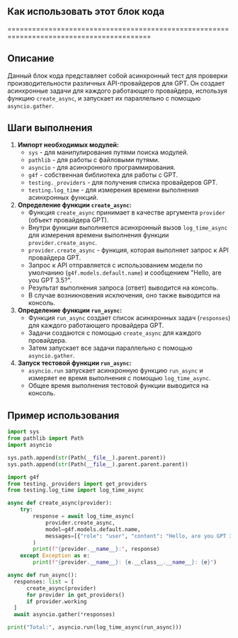 ## Как использовать этот блок кода
=========================================================================================

Описание
-------------------------
Данный блок кода представляет собой асинхронный тест для проверки производительности различных API-провайдеров для GPT. Он создает асинхронные задачи для каждого работающего провайдера, используя функцию `create_async`, и запускает их параллельно с помощью `asyncio.gather`.

Шаги выполнения
-------------------------
1. **Импорт необходимых модулей:**
    - `sys` - для манипулирования путями поиска модулей.
    - `pathlib` - для работы с файловыми путями.
    - `asyncio` - для асинхронного программирования.
    - `g4f` - собственная библиотека для работы с GPT.
    - `testing._providers` - для получения списка провайдеров GPT.
    - `testing.log_time` - для измерения времени выполнения асинхронных функций.
2. **Определение функции `create_async`:**
    - Функция `create_async` принимает в качестве аргумента `provider` (объект провайдера GPT).
    - Внутри функции выполняется асинхронный вызов `log_time_async` для измерения времени выполнения функции `provider.create_async`.
    - `provider.create_async` - функция, которая выполняет запрос к API провайдера GPT.
    - Запрос к API отправляется с использованием модели по умолчанию (`g4f.models.default.name`) и сообщением "Hello, are you GPT 3.5?".
    - Результат выполнения запроса (ответ) выводится на консоль.
    - В случае возникновения исключения, оно также выводится на консоль.
3. **Определение функции `run_async`:**
    - Функция `run_async` создает список асинхронных задач (`responses`) для каждого работающего провайдера GPT.
    - Задачи создаются с помощью `create_async` для каждого провайдера.
    - Затем запускает все задачи параллельно с помощью `asyncio.gather`.
4. **Запуск тестовой функции `run_async`:**
    - `asyncio.run` запускает асинхронную функцию `run_async` и измеряет ее время выполнения с помощью `log_time_async`.
    - Общее время выполнения тестовой функции выводится на консоль.

Пример использования
-------------------------

```python
import sys
from pathlib import Path
import asyncio

sys.path.append(str(Path(__file__).parent.parent))
sys.path.append(str(Path(__file__).parent.parent.parent))

import g4f
from testing._providers import get_providers
from testing.log_time import log_time_async

async def create_async(provider):
    try:
        response = await log_time_async(
            provider.create_async,
            model=g4f.models.default.name,
            messages=[{"role": "user", "content": "Hello, are you GPT 3.5?"}]
        )
        print(f"{provider.__name__}:", response)
    except Exception as e:
        print(f"{provider.__name__}: {e.__class__.__name__}: {e}")

async def run_async():
  responses: list = [
      create_async(provider)
      for provider in get_providers()
      if provider.working
  ]
  await asyncio.gather(*responses)

print("Total:", asyncio.run(log_time_async(run_async)))
```